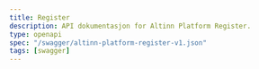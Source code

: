 ```yaml
---
title: Register
description: API dokumentasjon for Altinn Platform Register.
type: openapi
spec: "/swagger/altinn-platform-register-v1.json"
tags: [swagger]
---
```


